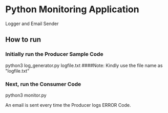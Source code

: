 # Python Monitoring Application 
Logger and Email Sender

## How to run
### Initially run the Producer Sample Code 
python3 log_generator.py logfile.txt
####Note: Kindly use the file name as "logfile.txt" 
### Next, run the Consumer Code
python3 monitor.py

An email is sent every time the Producer logs ERROR Code.